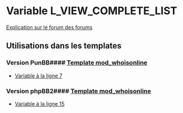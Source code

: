 # Variable L_VIEW_COMPLETE_LIST
[Explication sur le forum des forums](http://forum.forumactif.com/t294113-listing-des-variables#L_VIEW_COMPLETE_LIST)
## Utilisations dans les templates
### Version PunBB#### [Template mod_whoisonline](punbb/mod_whoisonline.md)
* [Variable à la ligne 7](../punbb/mod_whoisonline.tpl#L7)
### Version phpBB2#### [Template mod_whoisonline](subsilver/mod_whoisonline.md)
* [Variable à la ligne 15](../subsilver/mod_whoisonline.tpl#L15)